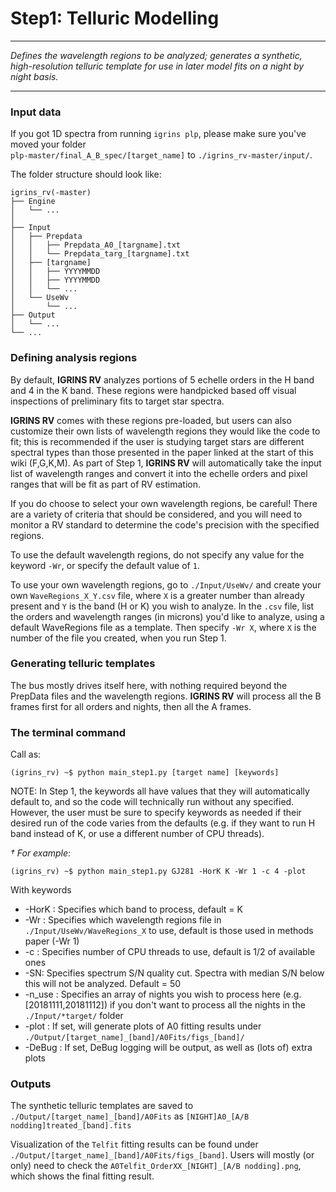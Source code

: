 # Step1: Telluric Modelling
***
*Defines the wavelength regions to be analyzed; generates a synthetic, high-resolution telluric template for use in later model fits on a night by night basis.*
***

### Input data
If you got 1D spectra from running `igrins plp`, please make sure you've moved your folder \
`plp-master/final_A_B_spec/[target_name]` to `./igrins_rv-master/input/`.

The folder structure should look like:
```
igrins_rv(-master)
├── Engine
│   └── ...
│
├── Input
│   ├── Prepdata
│   │   ├── Prepdata_A0_[targname].txt
│   │   └── Prepdata_targ_[targname].txt
│   ├── [targname]
│   │   ├── YYYYMMDD
│   │   ├── YYYYMMDD
│   │   └── ...
│   └── UseWv
│       └── ... 
├── Output
│   └── ... 
└── ... 
```

###  Defining analysis regions
By default, **IGRINS RV** analyzes portions of 5 echelle orders in the H band and 4 in the K band. These regions were handpicked based off visual inspections of preliminary fits to target star spectra.

**IGRINS RV** comes with these regions pre-loaded, but users can also customize their own lists of wavelength regions they would like the code to fit; this is recommended if the user is studying target stars are different spectral types than those presented in the paper linked at the start of this wiki (F,G,K,M). As part of Step 1, **IGRINS RV** will automatically take the input list of wavelength ranges and convert it into the echelle orders and pixel ranges that will be fit as part of RV estimation. 

If you do choose to select your own wavelength regions, be careful! There are a variety of criteria that should be considered, and you will need to monitor a RV standard to determine the code's precision with the specified regions.

To use the default wavelength regions, do not specify any value for the keyword `-Wr`, or specify the default value of `1`.

To use your own wavelength regions, go to `./Input/UseWv/` and create your own `WaveRegions_X_Y.csv` file, where `X` is a greater number than already present and `Y` is the band (H or K) you wish to analyze. In the `.csv` file, list the orders and wavelength ranges (in microns) you'd like to analyze, using a default WaveRegions file as a template. Then specify `-Wr X`, where `X` is the number of the file you created, when you run Step 1.


###  Generating telluric templates
The bus mostly drives itself here, with nothing required beyond the PrepData files and the wavelength regions. **IGRINS RV** will process all the B frames first for all orders and nights, then all the A frames.

### The terminal command
Call as:
```shell
(igrins_rv) ~$ python main_step1.py [target name] [keywords]
```
NOTE: In Step 1, the keywords all have values that they will automatically default to, and so the code will technically run without any specified. However, the user must be sure to specify keywords as needed if their desired run of the code varies from the defaults (e.g. if they want to run H band instead of K, or use a different number of CPU threads).

*&dagger; For example*:
```shell
(igrins_rv) ~$ python main_step1.py GJ281 -HorK K -Wr 1 -c 4 -plot
```

With keywords 

* -HorK : Specifies which band to process, default = K 
* -Wr : Specifies which wavelength regions file in `./Input/UseWv/WaveRegions_X` to use, default is those used in methods paper (-Wr 1)
* -c : Specifies number of CPU threads to use, default is 1/2 of available ones
* -SN: Specifies spectrum S/N quality cut. Spectra with median S/N below this will not be analyzed. Default = 50
* -n_use : Specifies an array of nights you wish to process here (e.g. [20181111,20181112]) if you don't want to process all the nights in the `./Input/*target/` folder
* -plot : If set, will generate plots of A0 fitting results under `./Output/[target_name]_[band]/A0Fits/figs_[band]/`
* -DeBug : If set, DeBug logging will be output, as well as (lots of) extra plots


### Outputs

The synthetic telluric templates are saved to `./Output/[target_name]_[band]/A0Fits` as `[NIGHT]A0_[A/B nodding]treated_[band].fits`

Visualization of the `Telfit` fitting results can be found under `./Output/[target_name]_[band]/A0Fits/figs_[band]`. Users will mostly (or only) need to check the `A0Telfit_OrderXX_[NIGHT]_[A/B nodding].png`, which shows the final fitting result.
